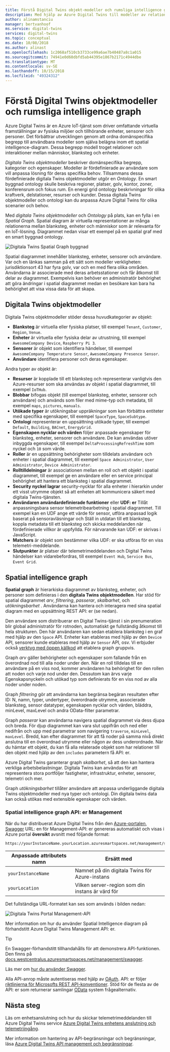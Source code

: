```yaml
---
title: Förstå Digital Twins objekt-modeller och rumsliga intelligence graph | Microsoft Docs
description: Med hjälp av Azure Digital Twins till modeller av relationer mellan personer, platser och enheter
author: alinamstanciu
manager: bertvanhoof
ms.service: digital-twins
services: digital-twins
ms.topic: conceptual
ms.date: 10/08/2018
ms.author: alinast
ms.openlocfilehash: 1c2068af510cb3733ce99a6ae7b40487a8c1a015
ms.sourcegitcommit: 74941e0d60dbfd5ab44395e1867b2171c4944dbe
ms.translationtype: MT
ms.contentlocale: sv-SE
ms.lasthandoff: 10/15/2018
ms.locfileid: "49324312"
---
```

# <a name="understanding-digital-twins-object-models-and-spatial-intelligence-graph"></a>Förstå Digital Twins objektmodeller och rumsliga intelligence graph

Azure Digital Twins är en Azure IoT-tjänst som driver omfattande virtuella framställningar av fysiska miljöer och tillhörande enheter, sensorer och personer. Det förbättrar utvecklingen genom att ordna domänspecifika begrepp till användbara modeller som själva belägna inom ett spatial intelligence-diagram. Dessa begrepp modell troget relationer och interaktioner mellan människor, blanksteg och enheter.

_Digitala Twins objektmodeller_ beskriver domänspecifika begrepp, kategorier och egenskaper. Modeller är fördefinierade av användare som vill anpassa lösning för deras specifika behov. Tillsammans dessa fördefinierade digitala Twins objektmodeller utgör en _Ontology_. En smart byggnad ontology skulle beskriva regioner, platser, golv, kontor, zoner, konferensrum och fokus rum. En energi grid ontology beskrivningar för olika kraftverk, delstationer, resurser och kunder. Dessa digitala Twins objektmodeller och ontologi kan du anpassa Azure Digital Twins för olika scenarier och behov.

Med _digitala Twins objektmodeller_ och _Ontology_ på plats, kan en fylla i en _Spatial Graph_. Spatial diagram är virtuella representationer av många relationerna mellan blanksteg, enheter och människor som är relevanta för en IoT-lösning. Diagrammet nedan visar ett exempel på en spatial graf med en smart byggnad ontology.

![Digitala Twins Spatial Graph byggnad][1]

<a id="model" />

Spatial diagrammet innehåller blanksteg, enheter, sensorer och användare. Var och en länkas samman på ett sätt som modeller verkligheten: jurisdiktionsort 43 har fyra golv, var och en med flera olika områden. Användarna är associerade med deras arbetsstationer och får åtkomst till delar av diagrammet.  Exempelvis kan behöver en administratör behörighet att göra ändringar i spatial diagrammet medan en besökare kan bara ha behörighet att visa vissa data för att skapa.

## <a name="digital-twins-object-models"></a>Digitala Twins objektmodeller

Digitala Twins objektmodeller stöder dessa huvudkategorier av objekt:

- **Blanksteg** är virtuella eller fysiska platser, till exempel `Tenant`, `Customer`, `Region`, `Venue`.
- **Enheter** är virtuella eller fysiska delar av utrustning, till exempel `AwesomeCompany Device`, `Raspberry Pi 3`.
- **Sensorer** är objekt som identifiera händelser, till exempel `AwesomeCompany Temperature Sensor`, `AwesomeCompany Presence Sensor`.
- **Användare** identifiera personer och deras egenskaper.

Andra typer av objekt är:

- **Resurser** är kopplade till ett blanksteg och representerar vanligtvis den Azure-resurser som ska användas av objekt i spatial diagrammet, till exempel `IoTHub`.
- **Blobbar** bifogas objekt (till exempel blanksteg, enheter, sensorer och användare) och används som filer med mime-typ och metadata, till exempel `maps`, `pictures`, `manuals`.
- **Utökade typer** är utökningsbar uppräkningar som kan förbättra entiteter med specifika egenskaper, till exempel `SpaceType`, `SpaceSubtype`.
- **Ontologi** representerar en uppsättning utökade typer, till exempel `Default`, `Building`, `BACnet`, `EnergyGrid`.
- **Egenskapen nycklar och värden** följer anpassade egenskaper för blanksteg, enheter, sensorer och användare. De kan användas utöver inbyggda egenskaper, till exempel `DeltaProcessingRefreshTime` som nyckel och `10` som värde.
- **Roller** är en uppsättning behörigheter som tilldelats användare och enheter i spatial diagrammet, till exempel `Space Administrator`, `User Administrator`, `Device Administrator`.
- **Rolltilldelningar** är associationen mellan en roll och ett objekt i spatial diagrammet, till exempel ge en användare eller en service principal behörighet att hantera ett blanksteg i spatial diagrammet.
- **Security nyckel lagrar** security-nycklar för alla enheter i hierarkin under ett visst utrymme objekt så att enheten att kommunicera säkert med digitala Twins-tjänsten.
- **Användaren användardefinierade funktioner** eller **UDF: er** Tillåt anpassningsbara sensor telemetribearbetning i spatial diagrammet. Till exempel kan en UDF ange ett värde för sensor, utföra anpassad logik baserat på sensoravläsningar och Ställ in utdatan till ett blanksteg, koppla metadata till ett blanksteg och skicka meddelanden när fördefinierade villkor är uppfyllda. För närvarande kan UDF: er skrivas i JavaScript.
- **Matchers** är objekt som bestämmer vilka UDF: er ska utföras för en viss telemetri-meddelande.
- **Slutpunkter** är platser där telemetrimeddelanden och Digital Twins händelser kan vidarebefordras, till exempel `Event Hub`, `Service Bus`, `Event Grid`.

<a id="graph" />

## <a name="spatial-intelligence-graph"></a>Spatial intelligence graph

**Spatial graph** är hierarkiska diagrammet av blanksteg, enheter, och personer som definieras i den **digitala Twins objektmodellen**. Har stöd för spatial diagrammet _arv_, _filtrering_, _passerar_, _skalbarhet_, och _utökningsbarhet_ . Användarna kan hantera och interagera med sina spatial diagram med en uppsättning REST API: er (se nedan).

Den användare som distribuerar en Digital Twins-tjänst i sin prenumeration blir global administratör för rotnoden, automatiskt ge fullständig åtkomst till hela strukturen. Den här användaren kan sedan etablera blanksteg i en graf med hjälp av den `Space` API. Enheter kan etableras med hjälp av den `Device` API, sensorer kunde etableras med hjälp av `Sensor` API, osv. Vi erbjuder också [verktyg med öppen källkod](https://github.com/Azure-Samples/digital-twins-samples-csharp) att etablera graph gruppvis.

Graph _arv_ gäller behörigheter och egenskaper som fallande från en överordnad nod till alla noder under den. När en roll tilldelas till en användare på en viss nod, kommer användaren ha behörighet för den rollen att noden och varje nod under den. Dessutom kan ärvs varje Egenskapsnyckeln och utökad typ som definierats för en viss nod av alla noder under noden.

Graph _filtrering_ gör att användarna kan begränsa begäran resultaten efter ID: N, namn, typer, undertyper, överordnade utrymme, associerade blanksteg, sensor datatyper, egenskapen nycklar och värden, bläddra, minLevel, maxLevel och andra OData-filter parametrar.

Graph _passerar_ kan användarna navigera spatial diagrammet via dess djupa och breda. För djup diagrammet kan vara slut uppifrån och ned eller nedifrån och upp med parametrar som navigering `traverse`, `minLevel`, `maxLevel`. Bredd, kan efter diagrammet för att få noder på samma nivå direkt anslutna till en överordnad utrymme eller någon av dess underordnade. När du hämtar ett objekt, du kan få alla relaterade objekt som har relationer till den objekt med hjälp av den `includes` parametern få API: er.

Azure Digital Twins garanterar graph _skalbarhet_, så att den kan hantera verkliga arbetsbelastningar. Digitala Twins kan användas för att representera stora portföljer fastigheter, infrastruktur, enheter, sensorer, telemetri och mer.

Graph _utökningsbarhet_ tillåter användare att anpassa underliggande digitala Twins objektmodeller med nya typer och ontologi. Din digitala twins data kan också utökas med extensible egenskaper och värden.

### <a name="spatial-intelligence-graph-management-apis"></a>Spatial intelligence graph API: er Management

När du har distribuerat Azure Digital Twins från den [Azure-portalen](https://portal.azure.com), [Swagger](https://swagger.io/tools/swagger-ui/) URL: en för Management-API: er genereras automatiskt och visas i Azure portal **översikt** avsnitt med följande format:

```plaintext
https://yourInstanceName.yourLocation.azuresmartspaces.net/management/swagger
```

| Anpassade attributets namn | Ersätt med |
| --- | --- |
| `yourInstanceName` | Namnet på din digitala Twins för Azure-instans |
| `yourLocation` | Vilken server-region som din instans är värd för |

 Det fullständiga URL-formatet kan ses som används i bilden nedan:

![Digitala Twins Portal Management-API][2]

Mer information om hur du använder Spatial Intelligence diagram på förhandstitt Azure Digital Twins Management API: er.

> [!TIP]
> En Swagger-förhandstitt tillhandahålls för att demonstrera API-funktionen.
> Den finns på [docs.westcentralus.azuresmartspaces.net/management/swagger](https://docs.westcentralus.azuresmartspaces.net/management/swagger).

Läs mer om [hur du använder Swagger](how-to-use-swagger.md).

Alla API-anrop måste autentiseras med hjälp av [OAuth](https://docs.microsoft.com/azure/active-directory/develop/v1-protocols-oauth-code). API: er följer [riktlinjerna för Microsofts REST API-konventioner](https://github.com/Microsoft/api-guidelines/blob/master/Guidelines.md). Stöd för de flesta av de API: er som returnerar samlingar [OData](http://www.odata.org/getting-started/basic-tutorial/#queryData) system frågealternativ.

## <a name="next-steps"></a>Nästa steg

Läs om enhetsanslutning och hur du skickar telemetrimeddelanden till Azure Digital Twins service [Azure Digital Twins enhetens anslutning och telemetriingång](concepts-device-ingress.md).

Mer information om hantering av API-begränsningar och begränsningar, läsa [Azure Digital Twins API management och begränsningar](concepts-service-limits.md).

<!-- Images -->
[1]: media/concepts/digital-twins-spatial-graph-building.png
[2]: media/concepts/digital-twins-spatial-graph-management-api-url.png
